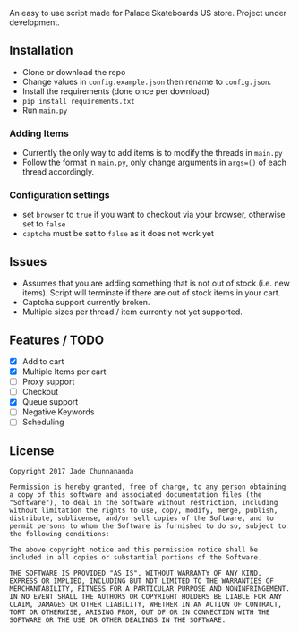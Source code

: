 An easy to use script made for Palace Skateboards US store. Project under development.

## Installation
- Clone or download the repo
- Change values in ```config.example.json``` then rename to ```config.json```.
- Install the requirements (done once per download)
- ```pip install requirements.txt```
- Run ```main.py```

### Adding Items
- Currently the only way to add items is to modify the threads in ```main.py```
- Follow the format in ```main.py```, only change arguments in ```args=()``` of each thread accordingly.

### Configuration settings
- set ```browser``` to ```true``` if you want to checkout via your browser, otherwise set to ```false```
- ```captcha``` must be set to ```false``` as it does not work yet

## Issues
- Assumes that you are adding something that is not out of stock (i.e. new items). Script will terminate if there are out of stock items in your cart.
- Captcha support currently broken.
- Multiple sizes per thread / item currently not yet supported.

## Features / TODO

- [x] Add to cart
- [x] Multiple Items per cart
- [ ] Proxy support
- [ ] Checkout
- [x] Queue support
- [ ] Negative Keywords
- [ ] Scheduling

## License
```
Copyright 2017 Jade Chunnananda

Permission is hereby granted, free of charge, to any person obtaining a copy of this software and associated documentation files (the "Software"), to deal in the Software without restriction, including without limitation the rights to use, copy, modify, merge, publish, distribute, sublicense, and/or sell copies of the Software, and to permit persons to whom the Software is furnished to do so, subject to the following conditions:

The above copyright notice and this permission notice shall be included in all copies or substantial portions of the Software.

THE SOFTWARE IS PROVIDED "AS IS", WITHOUT WARRANTY OF ANY KIND, EXPRESS OR IMPLIED, INCLUDING BUT NOT LIMITED TO THE WARRANTIES OF MERCHANTABILITY, FITNESS FOR A PARTICULAR PURPOSE AND NONINFRINGEMENT. IN NO EVENT SHALL THE AUTHORS OR COPYRIGHT HOLDERS BE LIABLE FOR ANY CLAIM, DAMAGES OR OTHER LIABILITY, WHETHER IN AN ACTION OF CONTRACT, TORT OR OTHERWISE, ARISING FROM, OUT OF OR IN CONNECTION WITH THE SOFTWARE OR THE USE OR OTHER DEALINGS IN THE SOFTWARE.
```
